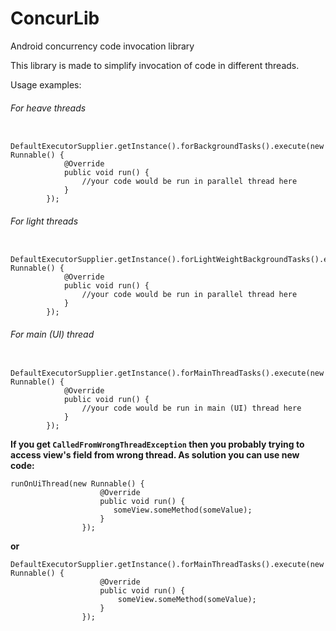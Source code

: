 # ConcurLib
Android concurrency code invocation library 

This library is made to simplify invocation of code in different threads.

Usage examples:

###### For heave threads

```
 DefaultExecutorSupplier.getInstance().forBackgroundTasks().execute(new Runnable() {
            @Override
            public void run() {
                //your code would be run in parallel thread here
            }
        });
```

###### For light threads

```
 DefaultExecutorSupplier.getInstance().forLightWeightBackgroundTasks().execute(new Runnable() {
            @Override
            public void run() {
                //your code would be run in parallel thread here
            }
        });
```
###### For main (UI) thread
```
 DefaultExecutorSupplier.getInstance().forMainThreadTasks().execute(new Runnable() {
            @Override
            public void run() {
                //your code would be run in main (UI) thread here
            }
        });
```

**If you get `CalledFromWrongThreadException` then you probably trying to access view's field from wrong thread.
As solution you can use new code:**
```
runOnUiThread(new Runnable() {
                    @Override
                    public void run() {
                       someView.someMethod(someValue);
                    }
                });

```

**or**

```
DefaultExecutorSupplier.getInstance().forMainThreadTasks().execute(new Runnable() {
                    @Override
                    public void run() {
                        someView.someMethod(someValue);
                    }
                });
```


